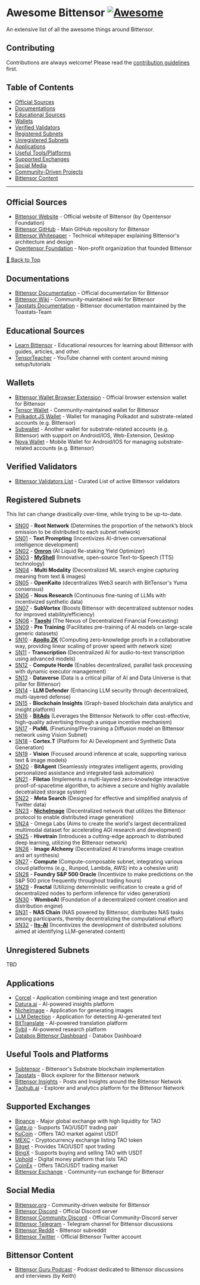 # Awesome Bittensor [![Awesome](https://awesome.re/badge.svg)](https://awesome.re)

An extensive list of all the awesome things around Bittensor.

## Contributing

Contributions are always welcome! Please read the [contribution guidelines](CONTRIBUTING.md) first.

## Table of Contents

- [Official Sources](#official-sources)
- [Documentations](#documentations)
- [Educational Sources](#educational-sources)
- [Wallets](#wallets)
- [Verified Validators](#verified-validators)
- [Registered Subnets](#registered-subnets)
- [Unregistered Subnets](#unregistered-subnets)
- [Applications](#applications)
- [Useful Tools/Platforms](#useful-tools-and-platforms)
- [Supported Exchanges](#supported-exchanges)
- [Social Media](#social-media)
- [Community-Driven Projects](#community-driven-projects)
- [Bittensor Content](#bittensor-content)

---

## Official Sources

- [Bittensor Website](https://bittensor.com/) - Official website of Bittensor (by Opentensor Foundation)
- [Bittensor GitHub](https://github.com/opentensor/bittensor) - Main GitHub repository for Bittensor
- [Bittensor Whitepaper](https://bittensor.com/whitepaper) - Technical whitepaper explaining Bittensor's architecture and design
- [Opentensor Foundation](https://opentensor.ai/) - Non-profit organization that founded Bittensor

[🔼 Back to Top](#table-of-contents)

## Documentations

- [Bittensor Documentation](https://docs.bittensor.com/) - Official documentation for Bittensor
- [Bittensor Wiki](https://bittensorwiki.com/) - Community-maintained wiki for Bittensor
- [Taostats Documentation](https://docs.taostats.io/docs/index/) - Bittensor documentation maintained by the Toastats-Team

## Educational Sources

- [Learn Bittensor](https://learnbittensor.org/) - Educational resources for learning about Bittensor with guides, articles, and other.
- [TensorTeacher](https://www.youtube.com/@TensorTeacher-ym8mi/) - YouTube channel with content around mining setup/tutorials

## Wallets

- [Bittensor Wallet Browser Extension](https://bittensor.com/wallet) - Official browser extension wallet for Bittensor
- [Tensor Wallet](https://tensorwallet.ca/) - Community-maintained wallet for Bittensor
- [Polkadot.JS Wallet](https://polkadot.js.org/apps/#/accounts) - Wallet for managing Polkadot and substrate-related accounts (e.g. Bittensor)
- [Subwallet](https://www.subwallet.app/) - Another wallet for substrate-related accounts (e.g. Bittensor) with support on Android/IOS, Web-Extension, Desktop
- [Nova Wallet](https://novawallet.io/) - Mobile Wallet for Android/IOS for managing substrate-related accounts (e.g. Bittensor)

## Verified Validators

- [Bittensor Validators List](https://bittensor.org/bittensor-validators-list/) - Curated List of active Bittensor validators

## Registered Subnets

This list can change drastically over-time, while trying to be up-to-date.

- [SN00](https://github.com/opentensor/bittensor) - **Root Network** (Determines the proportion of the network’s block emission to be distributed to each subnet network)
- [SN01](https://github.com/opentensor/text-prompting) - **Text Prompting** (Incentivizes AI-driven conversational intelligence development)
- [SN02](https://github.com/inference-labs-inc/omron-subnet) - [**Omron**](https://omron.ai/) (AI Liquid Re-staking Yield Optimizer)
- [SN03](https://github.com/myshell-ai/MyShell-TTS-Subnet) - [**MyShell**](https://myshell.ai/) (Innovative, open-source Text-to-Speech (TTS) technology)
- [SN04](https://github.com/manifold-inc/targon) - **Multi Modality** (Decentralized ML search engine capturing meaning from text & images)
- [SN05](https://github.com/OpenKaito/openkaito) - **OpenKaito** (decentralizes Web3 search with BitTensor's Yuma consensus)
- [SN06](https://github.com/NousResearch/finetuning-subnet) - **Nous Research** (Continuous fine-tuning of LLMs with incentivized synthetic data)
- [SN07](https://github.com/eclipsevortex/SubVortex) - **SubVortex** (Boosts Bittensor with decentralized subtensor nodes for improved stability/efficiency)
- [SN08](https://github.com/taoshidev/time-series-prediction-subnet) - [**Taoshi**](https://www.taoshi.io/) (The Nexus of Decentralized Financial Forecasting)
- [SN09](https://github.com/RaoFoundation/pretraining) - **Pre Training** (Facilitates pre-training of AI models on large-scale generic datasets)
- [SN10](https://github.com/apollozkp/zkp-subnet) - [**Apollo ZK**](https://apollozkp.com/) (Computing zero-knowledge proofs in a collaborative way, providing linear scaling of prover speed with network size)
- [SN11](https://github.com/Cazure8/transcription-subnet) - **Transcription** (Decentralized AI for audio-to-text transcription using advanced models)
- [SN12](https://github.com/backend-developers-ltd/ComputeHorde) - **Compute Horde** (Enables decentralized, parallel task processing with dynamic executor management)
- [SN13](https://github.com/RusticLuftig/data-universe/) - **Dataverse** (Data is a critical pillar of AI and Data Universe is that pillar for Bittensor)
- [SN14](https://github.com/ceterum1/llm-defender-subnet) - **LLM Defender** (Enhancing LLM security through decentralized, multi-layered defense)
- [SN15](https://github.com/blockchain-insights/blockchain-data-subnet) - **Blockchain Insights** (Graph-based blockchain data analytics and insight platform)
- [SN16](https://github.com/eseckft/BitAds.ai/) - [**BitAds**](https://bitads.ai/) (Leverages the Bittensor Network to offer cost-effective, high-quality advertising through a unique incentive mechanism)
- [SN17](https://github.com/PlixML/pixel) - **PixML** (Finetuning/Pre-training a Diffusion model on Bittensor network using Vision Subnet)
- [SN18](https://github.com/corcel-api/cortex.t) - **Cortex.T** (Platform for AI Development and Synthetic Data Generation)
- [SN19](https://github.com/namoray/vision) - **Vision** (Focused around inference at scale, supporting various text & image models)
- [SN20](https://github.com/RogueTensor/bitagent_subnet) - **BitAgent** (Seamlessly integrates intelligent agents, providing personalized assistance and integrated task automation)
- [SN21](https://github.com/ifrit98/storage-subnet) - **Filetao** (Implements a multi-layered zero-knowledge interactive proof-of-spacetime algorithm, to achieve a secure and highly available decetralized storage system)
- [SN22](https://github.com/surcyf123/smart-scrape/) - **Meta Search** (Designed for effective and simplified analysis of Twitter data)
- [SN23](https://github.com/NicheTensor/NicheImage) - [**NicheImage**](https://nicheimage.streamlit.app/) (Decentralized network that utilizes the Bittensor protocol to enable distributed image generation)
- [SN24](https://github.com/omegalabsinc/omegalabs-bittensor-subnet) - Omega Labs (Aims to create the world's largest decentralized multimodal dataset for accelerating AGI research and development)
- [SN25](https://github.com/bit-current/DistributedTraining/) - **Hivetrain** (Introduces a cutting-edge approach to distributed deep learning, utilizing the Bittensor network)
- [SN26](https://github.com/Supreme-Emperor-Wang/ImageAlchemy) - **Image Alchemy** (Decentralized AI transforms image creation and art synthesis)
- [SN27](https://github.com/neuralinternet/compute-subnet) - **Compute** (Compute-composable subnet, integrating various cloud platforms (e.g., Runpod, Lambda, AWS) into a cohesive unit)
- [SN28](https://github.com/teast21/snpOracle) - **Foundry S&P 500 Oracle** (Incentivize to make predictions on the S&P 500 price frequently throughout trading hours)
- [SN29](https://github.com/fractal-net/fractal) - **Fractal** (Utilizing deterministic verification to create a grid of decentralized nodes to perform inference for video generation)
- [SN30](https://github.com/womboai/wombo-bittensor-subnet) - **WomboAI** (Foundation of a decentralized content creation and distribution engine)
- [SN31](https://github.com/nimaaghli/NASChain) - **NAS Chain** (NAS powered by Bittensor, distributes NAS tasks among participants, thereby decentralizing the computational effort)
- [SN32](https://github.com/It-s-AI/llm-detection) - [**Its-AI**](https://its-ai.org/) (Incentivizes the development of distributed solutions aimed at identifying LLM-generated content)

## Unregistered Subnets

TBD

## Applications

- [Corcel](https://app.corcel.io/) - Application combining image and text generation
- [Datura.ai](https://datura.ai/) - AI-powered insights platform
- [NicheImage](https://nicheimage.streamlit.app/) - Application for generating images
- [LLM Detection](https://its-ai.streamlit.app/) - Application for detecting AI-generated text
- [BitTranslate](https://www.bittranslate.io/) - AI-powered translation platform
- [Sybil](https://sybil.com/) - AI-powered research platform
- [Databox Bittensor Dashboard](https://app.databox.com/datawall/6421d7c725ecbcad689b622338546a9145b82b46577cf67?boardId=1313342) - Databox Dashboard

## Useful Tools and Platforms

- [Subtensor](https://github.com/opentensor/subtensor) - Bittensor's Substrate blockchain implementation
- [Taostats](https://taostats.io/) - Block explorer for the Bittensor network
- [Bittensor Insights](https://www.bittensor-insights.com/) - Posts and Insights around the Bittensor Network
- [Taohub.ai](https://taohub.ai/) - Explorer and analytics platform for the Bittensor Network

## Supported Exchanges

- [Binance](https://www.binance.com/en/trade/TAO_USDT) - Major global exchange with high liquidity for TAO
- [Gate.io](https://www.gate.io/trade/TAO_USDT) - Supports TAO/USDT trading pair
- [KuCoin](https://www.kucoin.com/trade/TAO-USDT) - Offers TAO market against USDT
- [MEXC](https://www.mexc.com/exchange/TAO_USDT) - Cryptocurrency exchange listing TAO token 
- [Bitget](https://www.bitget.com/en/spot/TAO_USDT) - Provides TAO/USDT spot trading
- [BingX](https://bingx.com/en-us/spot/TAO_USDT) - Supports buying and selling TAO with USDT
- [Uphold](https://uphold.com/en-us/assets/crypto/buy-tao) - Digital money platform that lists TAO
- [CoinEx](https://www.coinex.com/exchange?currency=usdt&dest=tao) - Offers TAO/USDT trading market
- [Bittensor Exchange](https://bittensor.exchange/) - Community-run exchange for Bittensor


## Social Media

- [Bittensor.org](https://bittensor.org/) - Community-driven website for Bittensor
- [Bittensor Discord](https://discord.gg/bittensor) - Official Discord server
- [Bittensor Community Discord](https://discord.gg/J3rdF4f8QE) - Official Community-Discord server
- [Bittensor Telegram](https://t.me/bittensor) - Telegram channel for Bittensor discussions
- [Bittensor Reddit](https://www.reddit.com/r/bittensor_/) - Bittensor subreddit
- [Bittensor Twitter](https://twitter.com/bittensor_) - Official Bittensor Twitter account

## Bittensor Content

- [Bittensor Guru Podcast](https://www.youtube.com/channel/UCxFVYdYxLhKhBQoQSPJoB8A) - Podcast dedicated to Bittensor discussions and interviews (by Keith)